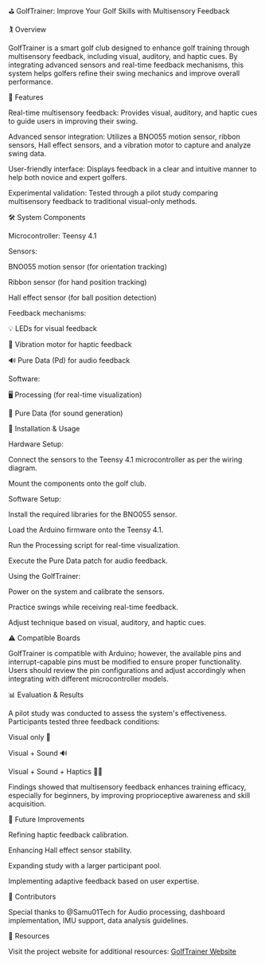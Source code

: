 ⛳ GolfTrainer: Improve Your Golf Skills with Multisensory Feedback

🏌️ Overview

GolfTrainer is a smart golf club designed to enhance golf training through multisensory feedback, including visual, auditory, and haptic cues. By integrating advanced sensors and real-time feedback mechanisms, this system helps golfers refine their swing mechanics and improve overall performance.

🎯 Features

Real-time multisensory feedback: Provides visual, auditory, and haptic cues to guide users in improving their swing.

Advanced sensor integration: Utilizes a BNO055 motion sensor, ribbon sensors, Hall effect sensors, and a vibration motor to capture and analyze swing data.

User-friendly interface: Displays feedback in a clear and intuitive manner to help both novice and expert golfers.

Experimental validation: Tested through a pilot study comparing multisensory feedback to traditional visual-only methods.

🛠️ System Components

Microcontroller: Teensy 4.1

Sensors:

BNO055 motion sensor (for orientation tracking)

Ribbon sensor (for hand position tracking)

Hall effect sensor (for ball position detection)

Feedback mechanisms:

💡 LEDs for visual feedback

🎵 Vibration motor for haptic feedback

🔊 Pure Data (Pd) for audio feedback

Software:

🖥️ Processing (for real-time visualization)

🎼 Pure Data (for sound generation)

🚀 Installation & Usage

Hardware Setup:

Connect the sensors to the Teensy 4.1 microcontroller as per the wiring diagram.

Mount the components onto the golf club.

Software Setup:

Install the required libraries for the BNO055 sensor.

Load the Arduino firmware onto the Teensy 4.1.

Run the Processing script for real-time visualization.

Execute the Pure Data patch for audio feedback.

Using the GolfTrainer:

Power on the system and calibrate the sensors.

Practice swings while receiving real-time feedback.

Adjust technique based on visual, auditory, and haptic cues.

⚠️ Compatible Boards

GolfTrainer is compatible with Arduino; however, the available pins and interrupt-capable pins must be modified to ensure proper functionality. Users should review the pin configurations and adjust accordingly when integrating with different microcontroller models.

📊 Evaluation & Results

A pilot study was conducted to assess the system's effectiveness. Participants tested three feedback conditions:

Visual only 👀

Visual + Sound 🔊

Visual + Sound + Haptics 🎵💡

Findings showed that multisensory feedback enhances training efficacy, especially for beginners, by improving proprioceptive awareness and skill acquisition.

🔧 Future Improvements

Refining haptic feedback calibration.

Enhancing Hall effect sensor stability.

Expanding study with a larger participant pool.

Implementing adaptive feedback based on user expertise.

👥 Contributors

Special thanks to @Samu01Tech for Audio processing, dashboard implementation, IMU support, data analysis guidelines.

🔗 Resources

Visit the project website for additional resources: [GolfTrainer Website](https://golftrainer.netlify.app)